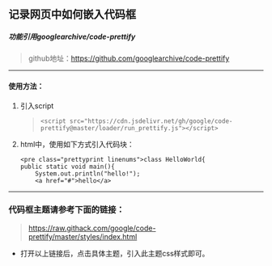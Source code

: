 ## 记录网页中如何嵌入代码框

##### 功能引用googlearchive/code-prettify
   > github地址：https://github.com/googlearchive/code-prettify
-----
#### 使用方法：
1. 引入script
   > ``<script src="https://cdn.jsdelivr.net/gh/google/code-prettify@master/loader/run_prettify.js"></script> ``

2. html中，使用如下方式引入代码块：
    ```
    <pre class="prettyprint linenums">class HelloWorld{
    public static void main(){
        System.out.println("hello!");
        <a href="#">hello</a>
    ```
--------------------------------------

### 代码框主题请参考下面的链接：
   > https://raw.githack.com/google/code-prettify/master/styles/index.html

* 打开以上链接后，点击具体主题，引入此主题css样式即可。
